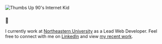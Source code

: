 ![Thumbs Up 90's Internet Kid](https://media1.tenor.com/images/5f44bb6796aa2fed7393e766738a8987/tenor.gif?itemid=3575245)

### 👋
I currently work at [Northeastern University](https://github.com/northeastern-web) as a Lead Web Developer. Feel free to connect with me on [LinkedIn](https://www.linkedin.com/in/vanormandesign/ "LinkedIn of Cameron Van Orman") and view [my recent work](https://vanorman.co/ "Website Portfolio of Cameron Van Orman").

